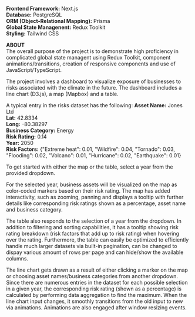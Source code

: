 **Frontend Framework:** Next.js  
**Database:** PostgreSQL  
**ORM (Object-Relational Mapping):** Prisma  
**Global State Managenent:** Redux Toolkit  
**Styling:** Tailwind CSS

**ABOUT**  
The overall purpose of the project is to demonstrate high proficiency in complicated global state managent using Redux Toolkit, component animations/transitions, creation of responsive components and use of JavaScript/TypeScript.

The project involves a dashboard to visualize exposure of businesses to risks associated with the climate in the future. The dashboard includes a line chart (D3.js), a map (Mapbox) and a table.

A typical entry in the risks dataset has the following:
**Asset Name:** Jones Ltd  
**Lat:** 42.8334  
**Long:** -80.38297  
**Business Category:** Energy  
**Risk Rating:** 0.14  
**Year:** 2050  
**Risk Factors:** {"Extreme heat": 0.01, "Wildfire": 0.04, "Tornado": 0.03, "Flooding": 0.02, "Volcano": 0.01, "Hurricane": 0.02, "Earthquake": 0.01}

To get started with either the map or the table, select a year from the provided dropdown.

For the selected year, business assets will be visualized on the map as color-coded markers based on their risk rating. The map has added interactivity, such as zooming, panning and displays a tooltip with further details like corresponding risk ratings shown as a percentage, asset name and business category.

The table also responds to the selection of a year from the dropdown. In addition to filtering and sorting capabilities, it has a tooltip showing risk rating breakdown (risk factors that add up to risk rating) when hovering over the rating. Furthermore, the table can easily be optimized to efficiently handle much larger datasets via built-in pagination, can be changed to dispay various amount of rows per page and can hide/show the available columns.

The line chart gets drawn as a result of either clicking a marker on the map or choosing asset names/business categories from another dropdown. Since there are numerous entries in the dataset for each possible selection in a given year, the corresponding risk rating (shown as a percentage) is calculated by performing data aggregation to find the maximum. When the line chart input changes, it smoothly transitions from the old input to new via animations. Animations are also engaged after window resizing events.

